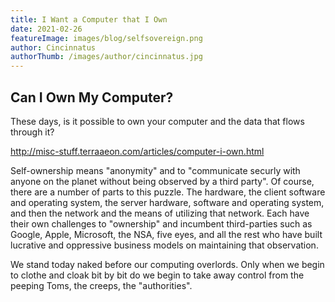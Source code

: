 ```yaml
---
title: I Want a Computer that I Own
date: 2021-02-26
featureImage: images/blog/selfsovereign.png
author: Cincinnatus
authorThumb: /images/author/cincinnatus.jpg
---
```


## Can I Own My Computer?

These days, is it possible to own your computer and the data that flows through it?

http://misc-stuff.terraaeon.com/articles/computer-i-own.html

Self-ownership means "anonymity" and to "communicate securly with anyone on the planet without being observed by a third party". Of course, there are a number of parts to this puzzle. The hardware, the client software and operating system, the server hardware, software and operating system, and then the network and the means of utilizing that network. Each have their own challenges to "ownership" and incumbent third-parties such as Google, Apple, Microsoft, the NSA, five eyes, and all the rest who have built lucrative and oppressive business models on maintaining that observation.

We stand today naked before our computing overlords. Only when we begin to clothe and cloak bit by bit do we begin to take away control from the peeping Toms, the creeps, the "authorities".